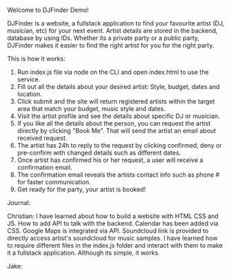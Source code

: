 
Welcome to DJFinder Demo!

DJFinder is a website, a fullstack application to find your favourite artist (DJ, musician, etc) for your next event. 
Artist details are stored in the backend, database by using IDs. 
Whether its a private party or a public party, DJFinder makes it easier to find the right artist for you for the right party.

This is how it works:

1. Run index.js file via node on the CLI and open index.html to use the service. 
2. Fill out all the details about your desired artist: Style, budget, dates and location. 
3. Click submit and the site will return registered artists within the target area that match your budget, music style and dates.
4. Visit the artist profile and see the details about specific DJ or musician. 
5. If you like all the details about the person, you can request the artist directly by clicking "Book Me". 
That will send the artist an email about received request. 
6. The artist has 24h to reply to the request by clicking confirmed, deny or pre-confirm with changed details such as different dates.
7. Once artist has confirmed his or her request, a user will receive a confirmation email. 
8. The confirmation email reveals the artists contact info such as phone # for faster communication. 
9. Get ready for the party, your artist is booked!

Journal:

Christian: I have learned about how to build a website with HTML CSS and JS. How to add API to talk with the backend. Calendar has been added via CSS. Google Maps is integrated via API. Soundcloud link is provided to directly access artist's soundcloud for music samples. 
I have learned how to require different files in the index.js folder and interact with them to make it a fullstack application.
Although its simple, it works. 


Jake: 
